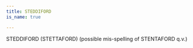 ```yaml
---
title: STEDDIFORD
is_name: true

---
```


STEDDIFORD (STETTAFORD) (possible mis-spelling of STENTAFORD q.v.)



